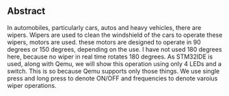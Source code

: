 Abstract
--------
In automobiles, particularly cars, autos and heavy vehicles, there are wipers. Wipers are used to clean the windshield of the cars to operate these wipers, motors are used. these motors are designed to operate in 90 degrees or 150 degrees, depending on the use. I have not used 180 degrees here, because no wiper in real time rotates 180 degrees. As STM32IDE is used, along with Qemu, we will show this operation using only 4 LEDs and a switch. This is so because Qemu supports only those things. We use single press and long press to denote ON/OFF and frequencies to denote varoius wiper operations.

